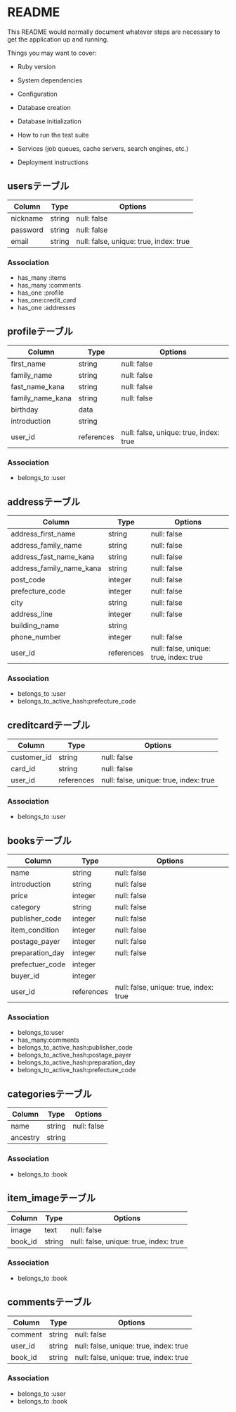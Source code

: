 # README

This README would normally document whatever steps are necessary to get the
application up and running.

Things you may want to cover:

* Ruby version

* System dependencies

* Configuration

* Database creation

* Database initialization

* How to run the test suite

* Services (job queues, cache servers, search engines, etc.)

* Deployment instructions


## usersテーブル
|Column|Type|Options|
|------|----|-------|
|nickname|string|null: false|
|password|string|null: false|
|email|string|null: false, unique: true, index: true|
### Association
- has_many :items
- has_many :comments
- has_one :profile
- has_one:credit_card
- has_one :addresses


## profileテーブル
|Column|Type|Options|
|------|----|-------|
|first_name|string|null: false|
|family_name|string|null: false|
|fast_name_kana|string|null: false|
|family_name_kana|string|null: false|
|birthday|data||
|introduction|string||
|user_id|references|null: false, unique: true, index: true|
### Association
- belongs_to :user


## addressテーブル
|Column|Type|Options|
|------|----|-------|
|address_first_name|string|null: false|
|address_family_name|string|null: false|
|address_fast_name_kana|string|null: false|
|address_family_name_kana|string|null: false|
|post_code|integer|null: false|
|prefecture_code|integer|null: false|
|city|string|null: false|
|address_line|integer|null: false|
|building_name|string||
|phone_number|integer|null: false|
|user_id|references|null: false, unique: true, index: true|
### Association
- belongs_to :user
- belongs_to_active_hash:prefecture_code


## creditcardテーブル
|Column|Type|Options|
|------|----|-------|
|customer_id|string|null: false|
|card_id|string|null: false|
|user_id|references|null: false, unique: true, index: true|
### Association
- belongs_to :user


## booksテーブル
|Column|Type|Options|
|------|----|-------|
|name|string|null: false|
|introduction|string|null: false|
|price|integer|null: false|
|category|string|null: false|
|publisher_code|integer|null: false|
|item_condition|integer|null: false|
|postage_payer|integer|null: false|
|preparation_day|integer|null: false|
|prefectuer_code|integer||
|buyer_id|integer||
|user_id|references|null: false, unique: true, index: true|
### Association
- belongs_to:user
- has_many:comments
- belongs_to_active_hash:publisher_code
- belongs_to_active_hash:postage_payer
- belongs_to_active_hash:preparation_day
- belongs_to_active_hash:prefecture_code


## categoriesテーブル
|Column|Type|Options|
|------|----|-------|
|name|string|null: false|
|ancestry|string||
### Association
- belongs_to :book


## item_imageテーブル
|Column|Type|Options|
|------|----|-------|
|image|text|null: false|
|book_id|string|null: false, unique: true, index: true|
### Association
- belongs_to :book


## commentsテーブル
|Column|Type|Options|
|------|----|-------|
|comment|string|null: false|
|user_id|string|null: false, unique: true, index: true|
|book_id|string|null: false, unique: true, index: true|
### Association
- belongs_to :user
- belongs_to :book